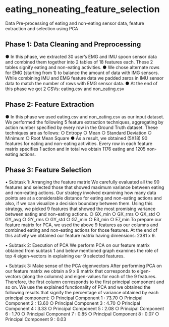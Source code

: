 # eating_noneating_feature_selection
Data Pre-processing of eating and non-eating sensor data, feature extraction and selection using PCA

Phase 1: Data Cleaning and Preprocessing
----------------------------------------
● In this phase, we extracted 30 user’s EMG and IMU spoon sensor data and combined them together into 2
tables of 18 features each. These 2 tables signify eating and non-eating activities.
● We chose alternate rows for EMG (starting from 1) to balance the amount of data with IMG sensors. While
combining IMU and EMG feature data we padded zeros in IMU sensor data to match the number of rows
with EMG sensor data.
● At the end of this phase we got 2 CSVs: eating.csv and non_eating.csv


Phase 2: Feature Extraction
---------------------------
● In this phase we used eating.csv and non_eating.csv as our input dataset. We performed the following 5
feature extraction techniques, aggregating by action number specified by every row in the Ground Truth
dataset. These techniques are as follows:
○ Entropy
○ Mean
○ Standard Deviation
○ Minimum
○ Root Mean Square
● As a result, we obtained (5X18) 90 features for eating and non-eating activities. Every row in each feature
matrix specifies 1 action and in total we obtain 1176 eating and 1205 non-eating actions.


Phase 3: Feature Selection
--------------------------
• Subtask 1: Arranging the feature matrix
We carefully evaluated all the 90 features and selected those that showed maximum variance between
eating and non-eating actions. Our strategy involved examining how many data points are at a considerable
distance for eating and non-eating actions and also, if we can visualize a decision boundary between them.
Using this strategy, we picked 9 features that showed the most promising variance between eating and
non-eating actions.
○ GX_min
○ GX_rms
○ GX_std
○ GY_avg
○ GY_rms
○ GY_std
○ GZ_min
○ E3_min
○ E7_min
To prepare our feature matrix for PCA, we used the above 9 features as our columns and combined eating
and non-eating actions for those features. At the end of this activity we obtained our feature matrix having
dimensions: 2381 x 9.

• Subtask 2: Execution of PCA
We perform PCA on our feature matrix obtained from subtask 1 and below mentioned graph examines the
role of top 4 eigen-vectors in explaining our 9 selected features.

• Subtask 3: Make sense of the PCA eigenvectors
After performing PCA on our feature matrix we obtain a 9 x 9 matrix that corresponds to eigen-vectors
(along the columns) and eigen-values for each of the 9 features. Therefore, the first column corresponds to
the first principal component and so on. We use the explained functionality of PCA and we obtained the
following results that signify the percentage of variance obtained by each principal component:
○ Principal Component 1 : 73.70
○ Principal Component 2 : 13.60
○ Principal Component 3 : 4.70
○ Principal Component 4 : 3.33
○ Principal Component 5 : 2.08
○ Principal Component 6 : 1.70
○ Principal Component 7 : 0.85
○ Principal Component 8 : 0.07
○ Principal Component 9 : 0.03
